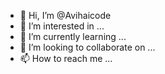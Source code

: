 - 👋 Hi, I’m @Avihaicode
- 👀 I’m interested in ...
- 🌱 I’m currently learning ...
- 💞️ I’m looking to collaborate on ...
- 📫 How to reach me ...

<!---
Avihaicode/Avihaicode is a ✨ special ✨ repository because its `README.md` (this file) appears on your GitHub profile.
You can click the Preview link to take a look at your changes.
--->
